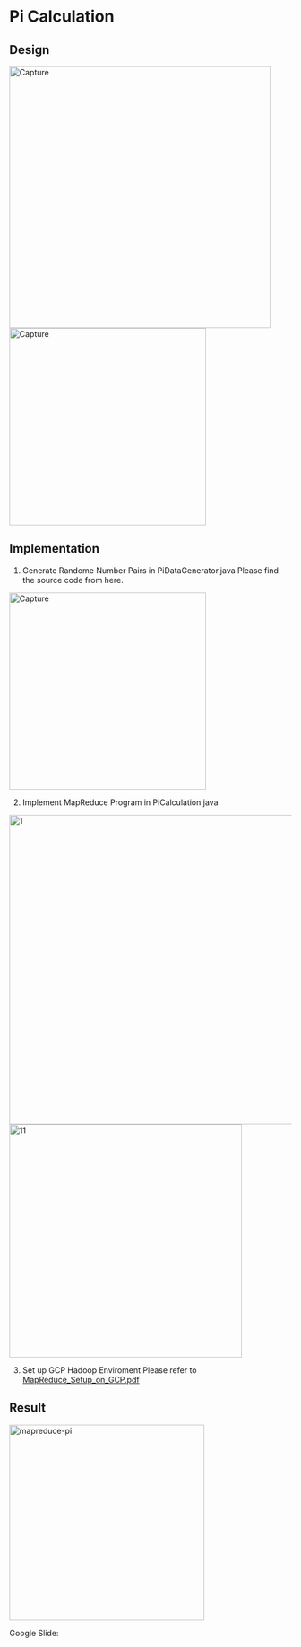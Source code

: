 # Pi Calculation
## Design
<img width="466" alt="Capture" src="https://user-images.githubusercontent.com/52802567/195259788-dde6c6ba-6602-4f72-86de-476ea9a4cc3a.PNG">

<img width="351" alt="Capture" src="https://user-images.githubusercontent.com/52802567/195262673-95240a07-3bbf-4f3e-8077-06b0fe0b2c0e.PNG">


## Implementation
1. Generate Randome Number Pairs in PiDataGenerator.java
Please find the source code from here.

<img width="351" alt="Capture" src="https://user-images.githubusercontent.com/52802567/195260952-27cb09b4-97a7-46a7-8603-8c6e64a78a79.PNG">

2. Implement MapReduce Program in PiCalculation.java

<img width="551" alt="1" src="https://user-images.githubusercontent.com/52802567/195261710-4a494f89-012b-42a6-a31e-d0d18ef32032.PNG">

<img width="415" alt="11" src="https://user-images.githubusercontent.com/52802567/195261736-645bc0b1-88ad-4fb6-8630-2b1d50aae72c.PNG">

3. Set up GCP Hadoop Enviroment
Please refer to [MapReduce_Setup_on_GCP.pdf](https://github.com/groovyxw/Cloud-Computing/files/9761978/MapReduce_Setup_on_GCP.pdf)


## Result
<img width="348" alt="mapreduce-pi" src="https://user-images.githubusercontent.com/52802567/195262755-0b8bee8b-a908-4494-853a-f14a46400be8.PNG">


Google Slide: 
